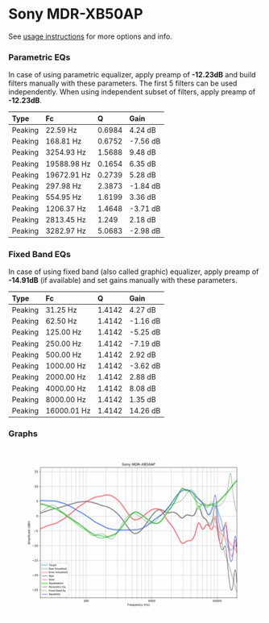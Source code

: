 # Sony MDR-XB50AP
See [usage instructions](https://github.com/jaakkopasanen/AutoEq#usage) for more options and info.

### Parametric EQs
In case of using parametric equalizer, apply preamp of **-12.23dB** and build filters manually
with these parameters. The first 5 filters can be used independently.
When using independent subset of filters, apply preamp of **-12.23dB**.

| Type    | Fc          |      Q | Gain     |
|:--------|:------------|:-------|:---------|
| Peaking | 22.59 Hz    | 0.6984 | 4.24 dB  |
| Peaking | 168.81 Hz   | 0.6752 | -7.56 dB |
| Peaking | 3254.93 Hz  | 1.5688 | 9.48 dB  |
| Peaking | 19588.98 Hz | 0.1654 | 6.35 dB  |
| Peaking | 19672.91 Hz | 0.2739 | 5.28 dB  |
| Peaking | 297.98 Hz   | 2.3873 | -1.84 dB |
| Peaking | 554.95 Hz   | 1.6199 | 3.36 dB  |
| Peaking | 1206.37 Hz  | 1.4648 | -3.71 dB |
| Peaking | 2813.45 Hz  | 1.249  | 2.18 dB  |
| Peaking | 3282.97 Hz  | 5.0683 | -2.98 dB |

### Fixed Band EQs
In case of using fixed band (also called graphic) equalizer, apply preamp of **-14.91dB**
(if available) and set gains manually with these parameters.

| Type    | Fc          |      Q | Gain     |
|:--------|:------------|:-------|:---------|
| Peaking | 31.25 Hz    | 1.4142 | 4.27 dB  |
| Peaking | 62.50 Hz    | 1.4142 | -1.16 dB |
| Peaking | 125.00 Hz   | 1.4142 | -5.25 dB |
| Peaking | 250.00 Hz   | 1.4142 | -7.19 dB |
| Peaking | 500.00 Hz   | 1.4142 | 2.92 dB  |
| Peaking | 1000.00 Hz  | 1.4142 | -3.62 dB |
| Peaking | 2000.00 Hz  | 1.4142 | 2.88 dB  |
| Peaking | 4000.00 Hz  | 1.4142 | 8.08 dB  |
| Peaking | 8000.00 Hz  | 1.4142 | 1.35 dB  |
| Peaking | 16000.01 Hz | 1.4142 | 14.26 dB |

### Graphs
![](./Sony%20MDR-XB50AP.png)